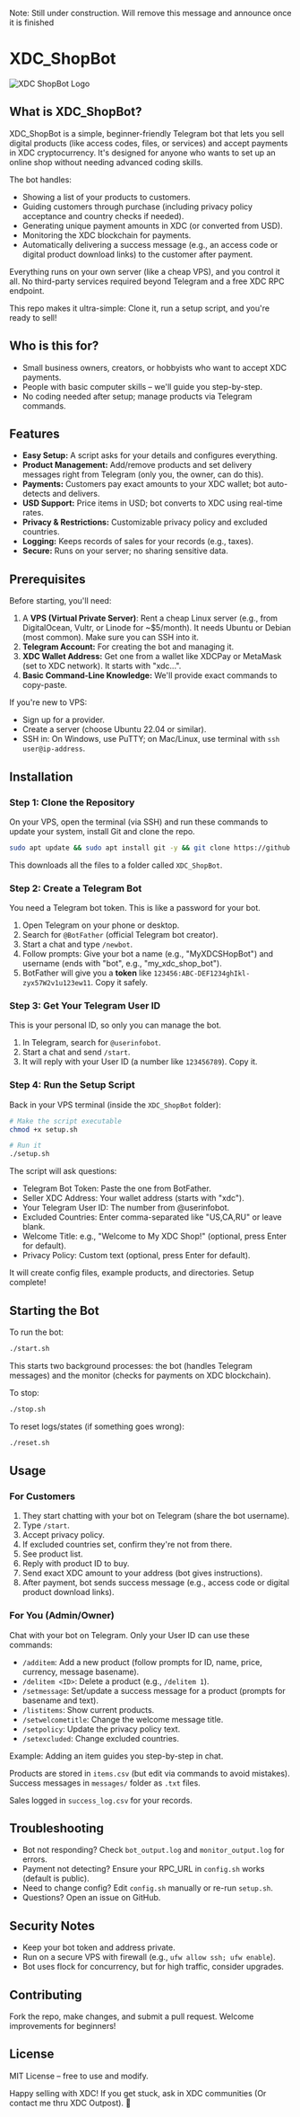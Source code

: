 Note: Still under construction. Will remove this message and announce once it is finished

# XDC_ShopBot

![XDC ShopBot Logo](XDC_ShopBot.jpg)

## What is XDC_ShopBot?

XDC_ShopBot is a simple, beginner-friendly Telegram bot that lets you sell digital products (like access codes, files, or services) and accept payments in XDC cryptocurrency. It's designed for anyone who wants to set up an online shop without needing advanced coding skills. 

The bot handles:
- Showing a list of your products to customers.
- Guiding customers through purchase (including privacy policy acceptance and country checks if needed).
- Generating unique payment amounts in XDC (or converted from USD).
- Monitoring the XDC blockchain for payments.
- Automatically delivering a success message (e.g., an access code or digital product download links) to the customer after payment.

Everything runs on your own server (like a cheap VPS), and you control it all. No third-party services required beyond Telegram and a free XDC RPC endpoint.

This repo makes it ultra-simple: Clone it, run a setup script, and you're ready to sell!

## Who is this for?
- Small business owners, creators, or hobbyists who want to accept XDC payments.
- People with basic computer skills – we'll guide you step-by-step.
- No coding needed after setup; manage products via Telegram commands.

## Features
- **Easy Setup:** A script asks for your details and configures everything.
- **Product Management:** Add/remove products and set delivery messages right from Telegram (only you, the owner, can do this).
- **Payments:** Customers pay exact amounts to your XDC wallet; bot auto-detects and delivers.
- **USD Support:** Price items in USD; bot converts to XDC using real-time rates.
- **Privacy & Restrictions:** Customizable privacy policy and excluded countries.
- **Logging:** Keeps records of sales for your records (e.g., taxes).
- **Secure:** Runs on your server; no sharing sensitive data.

## Prerequisites
Before starting, you'll need:
1. A **VPS (Virtual Private Server)**: Rent a cheap Linux server (e.g., from DigitalOcean, Vultr, or Linode for ~$5/month). It needs Ubuntu or Debian (most common). Make sure you can SSH into it.
2. **Telegram Account:** For creating the bot and managing it.
3. **XDC Wallet Address:** Get one from a wallet like XDCPay or MetaMask (set to XDC network). It starts with "xdc...".
4. **Basic Command-Line Knowledge:** We'll provide exact commands to copy-paste.

If you're new to VPS:
- Sign up for a provider.
- Create a server (choose Ubuntu 22.04 or similar).
- SSH in: On Windows, use PuTTY; on Mac/Linux, use terminal with `ssh user@ip-address`.

## Installation

### Step 1: Clone the Repository
On your VPS, open the terminal (via SSH) and run these commands to update your system, install Git and clone the repo.

```bash
sudo apt update && sudo apt install git -y && git clone https://github.com/s4njk4n/XDC_ShopBot.git && cd XDC_ShopBot
```

This downloads all the files to a folder called `XDC_ShopBot`.

### Step 2: Create a Telegram Bot
You need a Telegram bot token. This is like a password for your bot.

1. Open Telegram on your phone or desktop.
2. Search for `@BotFather` (official Telegram bot creator).
3. Start a chat and type `/newbot`.
4. Follow prompts: Give your bot a name (e.g., "MyXDCSHopBot") and username (ends with "bot", e.g., "my_xdc_shop_bot").
5. BotFather will give you a **token** like `123456:ABC-DEF1234ghIkl-zyx57W2v1u123ew11`. Copy it safely.

### Step 3: Get Your Telegram User ID
This is your personal ID, so only you can manage the bot.

1. In Telegram, search for `@userinfobot`.
2. Start a chat and send `/start`.
3. It will reply with your User ID (a number like `123456789`). Copy it.

### Step 4: Run the Setup Script
Back in your VPS terminal (inside the `XDC_ShopBot` folder):

```bash
# Make the script executable
chmod +x setup.sh

# Run it
./setup.sh
```

The script will ask questions:
- Telegram Bot Token: Paste the one from BotFather.
- Seller XDC Address: Your wallet address (starts with "xdc").
- Your Telegram User ID: The number from @userinfobot.
- Excluded Countries: Enter comma-separated like "US,CA,RU" or leave blank.
- Welcome Title: e.g., "Welcome to My XDC Shop!" (optional, press Enter for default).
- Privacy Policy: Custom text (optional, press Enter for default).

It will create config files, example products, and directories. Setup complete!

## Starting the Bot
To run the bot:

```bash
./start.sh
```

This starts two background processes: the bot (handles Telegram messages) and the monitor (checks for payments on XDC blockchain).

To stop:

```bash
./stop.sh
```

To reset logs/states (if something goes wrong):

```bash
./reset.sh
```

## Usage

### For Customers
1. They start chatting with your bot on Telegram (share the bot username).
2. Type `/start`.
3. Accept privacy policy.
4. If excluded countries set, confirm they're not from there.
5. See product list.
6. Reply with product ID to buy.
7. Send exact XDC amount to your address (bot gives instructions).
8. After payment, bot sends success message (e.g., access code or digital product download links).

### For You (Admin/Owner)
Chat with your bot on Telegram. Only your User ID can use these commands:

- `/additem`: Add a new product (follow prompts for ID, name, price, currency, message basename).
- `/delitem <ID>`: Delete a product (e.g., `/delitem 1`).
- `/setmessage`: Set/update a success message for a product (prompts for basename and text).
- `/listitems`: Show current products.
- `/setwelcometitle`: Change the welcome message title.
- `/setpolicy`: Update the privacy policy text.
- `/setexcluded`: Change excluded countries.

Example: Adding an item guides you step-by-step in chat.

Products are stored in `items.csv` (but edit via commands to avoid mistakes). Success messages in `messages/` folder as `.txt` files.

Sales logged in `success_log.csv` for your records.

## Troubleshooting
- Bot not responding? Check `bot_output.log` and `monitor_output.log` for errors.
- Payment not detecting? Ensure your RPC_URL in `config.sh` works (default is public).
- Need to change config? Edit `config.sh` manually or re-run `setup.sh`.
- Questions? Open an issue on GitHub.

## Security Notes
- Keep your bot token and address private.
- Run on a secure VPS with firewall (e.g., `ufw allow ssh; ufw enable`).
- Bot uses flock for concurrency, but for high traffic, consider upgrades.

## Contributing
Fork the repo, make changes, and submit a pull request. Welcome improvements for beginners!

## License
MIT License – free to use and modify.

Happy selling with XDC! If you get stuck, ask in XDC communities (Or contact me thru XDC Outpost). 🚀
